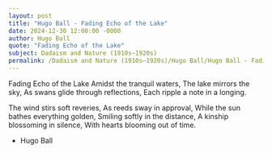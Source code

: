 ```yaml
---
layout: post
title: "Hugo Ball - Fading Echo of the Lake"
date: 2024-12-30 12:00:00 -0000
author: Hugo Ball
quote: "Fading Echo of the Lake"
subject: Dadaism and Nature (1910s–1920s)
permalink: /Dadaism and Nature (1910s–1920s)/Hugo Ball/Hugo Ball - Fading Echo of the Lake
---
```


Fading Echo of the Lake
Amidst the tranquil waters,
The lake mirrors the sky,
As swans glide through reflections,
Each ripple a note in a longing.

The wind stirs soft reveries,
As reeds sway in approval,
While the sun bathes everything golden,
Smiling softly in the distance,
A kinship blossoming in silence,
With hearts blooming out of time.

- Hugo Ball
